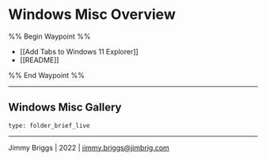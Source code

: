 # Windows Misc Overview

%% Begin Waypoint %%
- [[Add Tabs to Windows 11 Explorer]]
- [[README]]

%% End Waypoint %%

---

## Windows Misc Gallery

````ccard
type: folder_brief_live
````

---

Jimmy Briggs | 2022 | <jimmy.briggs@jimbrig.com>
